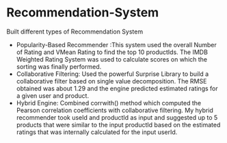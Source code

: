 # Recommendation-System
Built different types of Recommendation System

- Popularity-Based Recommender :This system used the overall Number of Rating and VMean Rating to find the top 10 productIds. The IMDB Weighted Rating System was used to calculate scores on which the sorting was finally performed.
- Collaborative Filtering:  Used the powerful Surprise Library to build a collaborative filter based on single value decomposition. The RMSE obtained was about 1.29 and the engine predicted estimated ratings for a given user and product.
- Hybrid Engine:  Combined corrwith() method which computed the Pearson correlation coefficients with collaborative filtering. My hybrid recommender took useId and productId as input and suggested up to 5 products that were similar to the input productId based on the estimated ratings that was internally calculated for the input userId.
